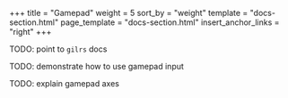 +++
title = "Gamepad"
weight = 5
sort_by = "weight"
template = "docs-section.html"
page_template = "docs-section.html"
insert_anchor_links = "right"
+++

TODO: point to `gilrs` docs

TODO: demonstrate how to use gamepad input

TODO: explain gamepad axes
